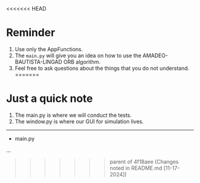 <<<<<<< HEAD
# Reminder
1. Use only the AppFunctions.
2. The `main.py` will give you an idea on how to use the AMADEO-BAUTISTA-LINGAD ORB algorithm.
3. Feel free to ask questions about the things that you do not understand.
=======
# Just a quick note
1. The main.py is where we will conduct the tests.
2. The window.py is where our GUI for simulation lives.

---

- main.py

...
>>>>>>> parent of 4f18aee (Changes noted in README.md [11-17-2024])

